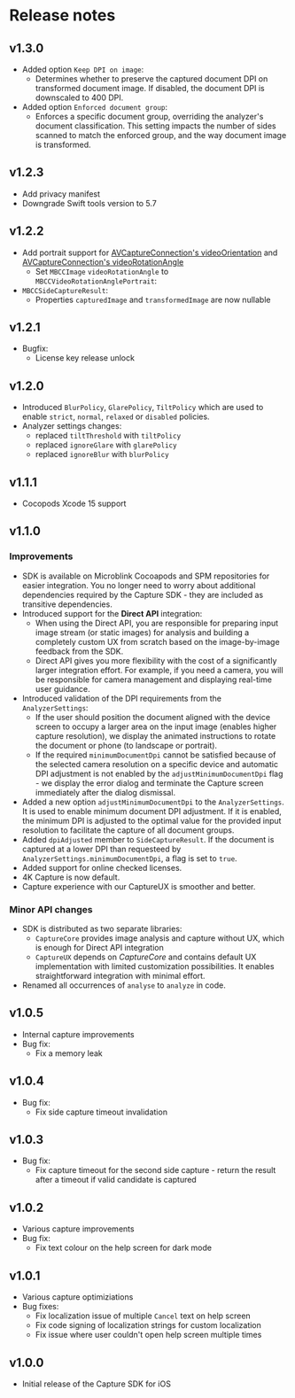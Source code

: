 # Release notes

## v1.3.0

- Added option `Keep DPI on image`:
    - Determines whether to preserve the captured document DPI on transformed document image. If disabled, the document DPI is downscaled to 400 DPI.
- Added option `Enforced document group`:
    - Enforces a specific document group, overriding the analyzer's document classification. This setting impacts the number of sides scanned to match the enforced group, and the way document image is transformed.

## v1.2.3

- Add privacy manifest
- Downgrade Swift tools version to 5.7

## v1.2.2

- Add portrait support for [AVCaptureConnection's videoOrientation](https://developer.apple.com/documentation/avfoundation/avcaptureconnection/1389415-videoorientation?language=objc) and [AVCaptureConnection's videoRotationAngle](https://developer.apple.com/documentation/avfoundation/avcaptureconnection/4172595-videorotationangle?language=objc)
	- Set `MBCCImage` `videoRotationAngle` to `MBCCVideoRotationAnglePortrait`: 
- `MBCCSideCaptureResult`:
	- Properties `capturedImage` and `transformedImage` are now nullable

## v1.2.1

- Bugfix:
    - License key release unlock

## v1.2.0

- Introduced `BlurPolicy`, `GlarePolicy`, `TiltPolicy` which are used to enable `strict`, `normal`, `relaxed` or `disabled` policies.
- Analyzer settings changes:
    - replaced `tiltThreshold` with `tiltPolicy`
    - replaced `ignoreGlare` with `glarePolicy`
    - replaced `ignoreBlur` with `blurPolicy`

## v1.1.1

- Cocopods Xcode 15 support

## v1.1.0

### Improvements

- SDK is available on Microblink Cocoapods and SPM repositories for easier integration. You no longer need to worry about additional dependencies required by the Capture SDK - they are included as transitive dependencies.
- Introduced support for the **Direct API** integration: 
    - When using the Direct API, you are responsible for preparing input image stream (or static images) for analysis and building a completely custom UX from scratch based on the image-by-image feedback from the SDK.
    - Direct API gives you more flexibility with the cost of a significantly larger integration effort. For example, if you need a camera, you will be responsible for camera management and displaying real-time user guidance.
- Introduced validation of the DPI requirements from the `AnalyzerSettings`:
    - If the user should position the document aligned with the device screen to occupy a larger area on the input image (enables higher capture resolution), we display the animated instructions to rotate the document or phone (to landscape or portrait).
    - If the required `minimumDocumentDpi` cannot be satisfied because of the selected camera resolution on a specific device and automatic DPI adjustment is not enabled by the `adjustMinimumDocumentDpi` flag - we display the error dialog and terminate the Capture screen immediately after the dialog dismissal.
- Added a new option `adjustMinimumDocumentDpi` to the `AnalyzerSettings`. It is used to enable minimum document DPI adjustment. If it is enabled, the minimum DPI is adjusted to the optimal value for the provided input resolution to facilitate the capture of all document groups.
- Added `dpiAdjusted` member to `SideCaptureResult`. If the document is captured at a lower DPI than requesteed by `AnalyzerSettings.minimumDocumentDpi`, a flag is set to `true`.
- Added support for online checked licenses.
- 4K Capture is now default.
- Capture experience with our CaptureUX is smoother and better.

### Minor API changes

- SDK is distributed as two separate libraries:
    - `CaptureCore` provides image analysis and capture without UX, which is enough for Direct API integration
    - `CaptureUX` depends on *CaptureCore* and contains default UX implementation with limited customization possibilities. It enables straightforward integration with minimal effort.
- Renamed all occurrences of `analyse` to `analyze` in code.

## v1.0.5

- Internal capture improvements
- Bug fix:
	- Fix a memory leak

## v1.0.4

- Bug fix:
	- Fix side capture timeout invalidation

## v1.0.3

- Bug fix:
	- Fix capture timeout for the second side capture - return the result after a timeout if valid candidate is captured

## v1.0.2

- Various capture improvements
- Bug fix:
	- Fix text colour on the help screen for dark mode

## v1.0.1

- Various capture optimiziations
- Bug fixes:
	- Fix localization issue of multiple `Cancel` text on help screen
	- Fix code signing of localization strings for custom localization
	- Fix issue where user couldn't open help screen multiple times

## v1.0.0

- Initial release of the Capture SDK for iOS